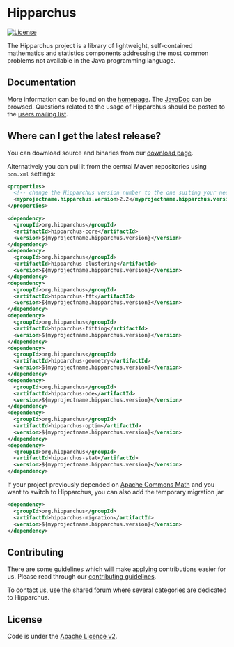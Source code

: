 <!---
 Licensed to the Hipparchus project under one or more
 contributor license agreements.  See the NOTICE file distributed with
 this work for additional information regarding copyright ownership.
 The Hipparchus project this file to You under the Apache License, Version 2.0
 (the "License"); you may not use this file except in compliance with
 the License.  You may obtain a copy of the License at

      http://www.apache.org/licenses/LICENSE-2.0

 Unless required by applicable law or agreed to in writing, software
 distributed under the License is distributed on an "AS IS" BASIS,
 WITHOUT WARRANTIES OR CONDITIONS OF ANY KIND, either express or implied.
 See the License for the specific language governing permissions and
 limitations under the License.
-->

Hipparchus
==========

[![License](http://img.shields.io/:license-apache-blue.svg)](http://www.apache.org/licenses/LICENSE-2.0.html)

The Hipparchus project is a library of lightweight, self-contained
mathematics and statistics components addressing the most common
problems not available in the Java programming language.

Documentation
-------------

More information can be found on the [homepage](https://hipparchus.org/).
The [JavaDoc](https://hipparchus.org/apidocs) can be browsed.
Questions related to the usage of Hipparchus should be posted to the [users mailing list](mailto:users@hipparchus.org).

Where can I get the latest release?
-----------------------------------
You can download source and binaries from our [download page](https://hipparchus.org/downloads.html).

Alternatively you can pull it from the central Maven repositories using `pom.xml` settings:

```xml
<properties>
  <!-- change the Hipparchus version number to the one suiting your needs -->
  <myprojectname.hipparchus.version>2.2</myprojectname.hipparchus.version>
</properties>

<dependency>
  <groupId>org.hipparchus</groupId>
  <artifactId>hipparchus-core</artifactId>
  <version>${myprojectname.hipparchus.version}</version>
</dependency>
<dependency>
  <groupId>org.hipparchus</groupId>
  <artifactId>hipparchus-clustering</artifactId>
  <version>${myprojectname.hipparchus.version}</version>
</dependency>
<dependency>
  <groupId>org.hipparchus</groupId>
  <artifactId>hipparchus-fft</artifactId>
  <version>${myprojectname.hipparchus.version}</version>
</dependency>
<dependency>
  <groupId>org.hipparchus</groupId>
  <artifactId>hipparchus-fitting</artifactId>
  <version>${myprojectname.hipparchus.version}</version>
</dependency>
<dependency>
  <groupId>org.hipparchus</groupId>
  <artifactId>hipparchus-geometry</artifactId>
  <version>${myprojectname.hipparchus.version}</version>
</dependency>
<dependency>
  <groupId>org.hipparchus</groupId>
  <artifactId>hipparchus-ode</artifactId>
  <version>${myprojectname.hipparchus.version}</version>
</dependency>
<dependency>
  <groupId>org.hipparchus</groupId>
  <artifactId>hipparchus-optim</artifactId>
  <version>${myprojectname.hipparchus.version}</version>
</dependency>
<dependency>
  <groupId>org.hipparchus</groupId>
  <artifactId>hipparchus-stat</artifactId>
  <version>${myprojectname.hipparchus.version}</version>
</dependency>

```

If your project previously depended on [Apache Commons Math](https://commons.apache.org/proper/commons-math/)
and you want to switch to Hipparchus, you can also add the temporary migration jar

```xml
<dependency>
  <groupId>org.hipparchus</groupId>
  <artifactId>hipparchus-migration</artifactId>
  <version>${myprojectname.hipparchus.version}</version>
</dependency>
```

Contributing
------------

There are some guidelines which
will make applying contributions easier for us. Please read through our
[contributing guidelines](https://github.com/Hipparchus-Math/hipparchus/blob/master/CONTRIBUTING.md).

To contact us, use the shared [forum](https://forum.orekit.org/categories) where several categories
are dedicated to Hipparchus.

License
-------

Code is under the [Apache Licence v2](https://www.apache.org/licenses/LICENSE-2.0.txt).
